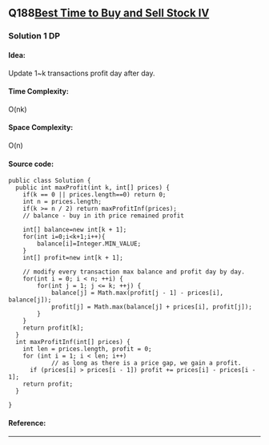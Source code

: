 ## Q188[Best Time to Buy and Sell Stock IV](https://leetcode.com/problems/best-time-to-buy-and-sell-stock-iv/) 

### Solution 1 DP
#### Idea:
Update 1~k transactions profit day after day.
#### Time Complexity: 
O(nk)
#### Space Complexity:
O(n)
#### Source code:
```
public class Solution {
  public int maxProfit(int k, int[] prices) {
    if(k == 0 || prices.length==0) return 0;
    int n = prices.length;        
    if(k >= n / 2) return maxProfitInf(prices);
    // balance - buy in ith price remained profit 
    
    int[] balance=new int[k + 1];
    for(int i=0;i<k+1;i++){
        balance[i]=Integer.MIN_VALUE;
    }
    int[] profit=new int[k + 1];
    
	// modify every transaction max balance and profit day by day. 	
    for(int i = 0; i < n; ++i) {
        for(int j = 1; j <= k; ++j) {                     
            balance[j] = Math.max(profit[j - 1] - prices[i], balance[j]); 
            profit[j] = Math.max(balance[j] + prices[i], profit[j]); 
        }
    }
    return profit[k];
  }
  int maxProfitInf(int[] prices) {
    int len = prices.length, profit = 0;
    for (int i = 1; i < len; i++)
            // as long as there is a price gap, we gain a profit.
      if (prices[i] > prices[i - 1]) profit += prices[i] - prices[i - 1];
    return profit;
  }

}
```
#### Reference:
---

